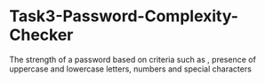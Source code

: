 # Task3-Password-Complexity-Checker
The strength of a password based on criteria such as , presence of uppercase and lowercase letters, numbers and special characters
